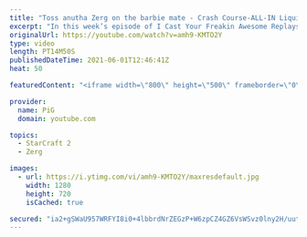 ```yaml
---
title: "Toss anutha Zerg on the barbie mate - Crash Course-ALL-IN Liquid Reign ICYFAR G3"
excerpt: "In this week’s episode of I Cast Your Freakin Awesome Replays (ICYFAR) players sent in their replays that had the most all-in dedication!   CURRENT LIQUID REIGN ICYFAR CHALLENGE: “Bait n Switch” - Make your opponent believe they won and then crush them decisively! During Liquid Reign ICYFARs there is"
originalUrl: https://youtube.com/watch?v=amh9-KMTO2Y
type: video
length: PT14M50S
publishedDateTime: 2021-06-01T12:46:41Z
heat: 50

featuredContent: "<iframe width=\"800\" height=\"500\" frameborder=\"0\" src=\"https://www.youtube.com/embed/amh9-KMTO2Y\" allow=\"accelerometer; autoplay; encrypted-media; gyroscope; picture-in-picture\" allowfullscreen></iframe>"

provider:
  name: PiG
  domain: youtube.com

topics:
  - StarCraft 2
  - Zerg

images:
  - url: https://i.ytimg.com/vi/amh9-KMTO2Y/maxresdefault.jpg
    width: 1280
    height: 720
    isCached: true

secured: "ia2+gSWaU957WRFYI8i0+4lbbrdNrZEGzP+W6zpCZ4GZ6VsWSvz0lny2H/uutJrucnHn4edeASYQOXaYzMwqBe47hYclD173Lkmty66YjgH9O8FjCXxbGQ6s1vk4BsqdlkLQ4R7IMuRZxNRLzN3UyoZ8Ur4W+hLWhA4YiQC6MX3SbOdfwr6TSVqhA6q8zqZN8b39EpZiBfx9Hcu5YtZE1egrjo2ZIRq0ogdO+dbeT82pr7/BYd2ezgFDyQRmd/OACQr1MiYdV1acJMog/yVSABbIxxQGZ91WqgVgkPaxR3hnpaTt72QZGsRLX8SF4rFEgskTqj2r7IXDaO2x+W9XO8IHdoikV2hKYjvEX6XJruinYVeqhtcheJetDOGlbuSBWi5aCU3ukKqldfyuWUu6VwJfzxauIZL8RZQz9oPBqXM=;5n6AycGB/Azn58QYXYfMyw=="
---
```


